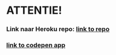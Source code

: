 # ATTENTIE!
### Link naar Heroku repo: [link to repo](https://github.com/MiguelLamm/2imd-Webtech3-lab5)
### [link to codepen app](https://codepen.io/miguel-justin-lammens/pen/ZEGoXap)